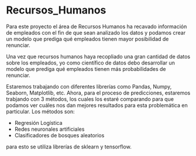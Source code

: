 # Recursos_Humanos
Para este proyecto el área de Recursos Humanos ha recavado información de empleados con el fin de que sean analizado los datos 
y podamos crear un modelo que prediga qué empleados tienen mayor posibilidad de renunciar.

Una vez que recursos humanos haya recopliado una gran cantidad de datos sobre los empleados, yo como científico de datos debo
desarrollar un modelo que prediga qué empleados tienen más probabilidades de renunciar.

Estaremos trabajando con diferentes librerías como Pandas, Numpy, Seaborn, Matplotlib, etc.
Ahora, para el proceso de predicciones, estaremos trabjando con 3 métodos, los cuales los estaré comparando para que podamos ver cuáles nos dan mejores resultados para esta problemática en particular. 
Los métodos son: 
* Regresión Logística
* Redes neuronales artificiales
* Clasificadores de bosques aleatorios

para esto se utiliza librerías de sklearn y tensorflow.
